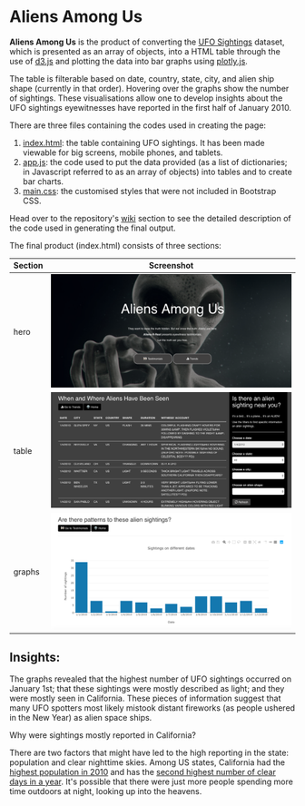 # Aliens Among Us
**Aliens Among Us** is the product of converting the [UFO Sightings](https://github.com/rochiecuevas/UFO_Sightings/blob/master/data.js) dataset, which is presented as an array of objects, into a HTML table through the use of [d3.js](https://d3js.org/) and plotting the data into bar graphs using [plotly.js](https://plot.ly/javascript/). 

The table is filterable based on date, country, state, city, and alien ship shape (currently in that order). Hovering over the graphs show the number of sightings. These visualisations allow one to develop insights about the UFO sightings eyewitnesses have reported in the first half of January 2010.
    
There are three files containing the codes used in creating the page:
1. [index.html](https://github.com/rochiecuevas/UFO_Sightings/blob/master/index.html): the table containing UFO sightings. It has been made viewable for big screens, mobile phones, and tablets.
1. [app.js](https://github.com/rochiecuevas/UFO_Sightings/blob/master/app.js): the code used to put the data provided (as a list of dictionaries; in Javascript referred to as an array of objects) into tables and to create bar charts.
1. [main.css](https://github.com/rochiecuevas/UFO_Sightings/blob/master/main.css): the customised styles that were not included in Bootstrap CSS.

Head over to the repository's [wiki](https://github.com/rochiecuevas/UFO_Sightings/wiki) section to see the detailed description of the code used in generating the final output.

The final product (index.html) consists of three sections:

|Section|Screenshot|
|---|---|
|hero|![hero landing page](https://github.com/rochiecuevas/UFO_Sightings/blob/master/Screenshots/index-screenshot.png)|
|table|![table](https://github.com/rochiecuevas/UFO_Sightings/blob/master/Screenshots/filter-date-table.png)|
|graphs|![graph](https://github.com/rochiecuevas/UFO_Sightings/blob/master/Screenshots/graph-screenshot.png)|

## Insights:
The graphs revealed that the highest number of UFO sightings occurred on January 1st; that these sightings were mostly described as light; and they were mostly seen in California. These pieces of information suggest that many UFO spotters most likely mistook distant fireworks (as people ushered in the New Year) as alien space ships. 

Why were sightings mostly reported in California?

There are two factors that might have led to the high reporting in the state: population and clear nighttime skies. Among US states, California had the [highest population in 2010](https://en.wikipedia.org/wiki/List_of_states_and_territories_of_the_United_States_by_population) and has the [second highest number of clear days in a year](https://www.currentresults.com/Weather/US/average-annual-state-sunshine.php). It's possible that there were just more people spending more time outdoors at night, looking up into the heavens.
